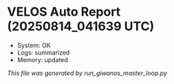 # VELOS Auto Report (20250814_041639 UTC)

- System: OK
- Logs: summarized
- Memory: updated

_This file was generated by run_giwanos_master_loop.py_